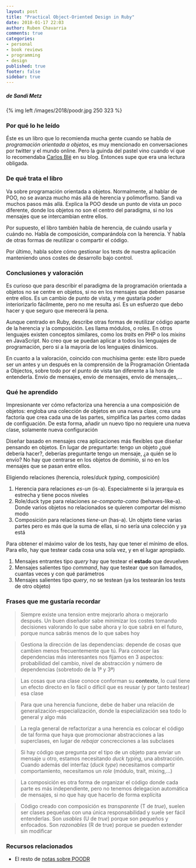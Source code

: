 ```yaml
---
layout: post
title: "Practical Object-Oriented Design in Ruby"
date: 2018-01-17 22:03
author: Ruben Chavarria
comments: true
categories: 
- personal
- book reviews
- programming
- design
published: true
footer: false
sidebar: true
---
```


##### de Sandi Metz

{% img left /images/2018/poodr.jpg 250 323 %}

### Por qué lo he leído

Éste es un libro que lo recomienda mucha gente cuando se habla de *programación
orientada a objetos*, es muy mencionado en conversaciones por twitter y el
mundo online. Pero la guinda del pastel vino cuando ví que lo recomendaba
[Carlos Blé] en su blog. Entonces supe que era una lectura obligada.

<!-- more -->

### De qué trata el libro

Va sobre programación orientada a objetos. Normalmente, al hablar de POO, no se
avanza mucho más allá de herencia y polimorfismo. Sandi va muchos pasos más
allá. Explica la POO desde un punto de vista un poco diferente, donde los
objetos no son el centro del paradigma, si no los mensajes que se intercambian
entre ellos.

Por supuesto, el libro también habla de herencia, de cuándo usarla y cuándo no.
Habla de composición, comparándola con la herencia. Y habla de otras formas de
reutilizar o compartir el código.

Por último, habla sobre cómo gestionar los tests de nuestra aplicación
manteniendo unos costes de desarrollo bajo control.

### Conclusiones y valoración

Es curioso que para describir el paradigma de la programación orientada a
objetos no se centre en objetos, si no en los mensajes que deben pasarse entre
ellos. Es un cambio de punto de vista, y me gustaría poder interiorizarlo
fácilmente, pero no me resulta así. Es un esfuerzo que debo hacer y que seguro
que merecerá la pena.

Aunque centrado en Ruby, describe otras formas de reutilizar código aparte de
la herencia y la composición. Les llama módulos, o roles. En otros lenguajes
existen conceptos similares, como los *traits* en PHP o los *mixins* en
JavaScript. No creo que se puedan aplicar a todos los lenguajes de
programación, pero si a la mayoría de los lenguajes dinámicos.

En cuanto a la valoración, coincido con muchísima gente: este libro puede ser
un antes y un después en la comprensión de la Programación Orientada a
Objectos, sobre todo por el punto de vista tan diferente a la hora de
entenderla. Envío de mensajes, envío de mensajes, envío de mensajes,...

### Qué he aprendido

Impresionante ver cómo refactoriza una herencia a una composición de objetos:
engloba una colección de objetos en una nueva clase, crea una factoría que crea
cada una de las partes, simplifica las partes como dadas de configuación. De
esta forma, añadir un nuevo tipo no requiere una nueva clase, solamente nueva
configuración

Diseñar basado en mensajes crea aplicaciones más flexibles que diseñar pensando
en objetos. En lugar de preguntarte: tengo un objeto ¿qué debería hacer?,
deberías preguntarte tengo un mensaje, ¿a quién se lo envío? No hay que
centrarse en los objetos de dominio, si no en los mensajes que se pasan entre
ellos.

Eligiendo relaciones (herencia, roles/*duck typing*, composición)

1. Herencia para relaciones *es-un* (is-a). Especialmente si la jerarquía es
   estrecha y tiene pocos niveles
2. Role/duck type para relaciones *se-comporta-como* (behaves-like-a). Donde
   varios objetos no relacionados se quieren comportar del mismo modo
3. Composición para relaciones *tiene-un* (has-a). Un objeto tiene varias
   partes pero es más que la suma de ellas, si no sería una colección y ya está

Para obtener el máximo valor de los tests, hay que tener el mínimo de ellos.
Para ello, hay que testear cada cosa una sola vez, y en el lugar apropiado.

1. Mensajes entrantes tipo *query* hay que testear el **estado** que devuelven
2. Mensajes salientes tipo *command*, hay que testear que son llamados, cuantas
   veces y con qué parámetros
3. Mensajes salientes tipo *query*, no se testean (ya los testearán los tests
   de otro objeto)

### Frases que me gustaría recordar

> Siempre existe una tension entre mejorarlo ahora o mejorarlo después. Un buen
> diseñador sabe minimizar los costes tomando decisiones valorando lo que sabe
> ahora y lo que sabrá en el futuro, porque nunca sabrás menos de lo que sabes
> hoy

<!-- more -->

> Gestiona la dirección de las dependencias: depende de cosas que cambien menos
> frecuentemente que tú. Para conocer las dependencias más interesantes nos
> fijamos en 3 aspectos: probabilidad del cambio, nivel de abstracción y número
> de dependencias (sobretodo de la 1ª y 3ª)

<!-- more -->

> Las cosas que una clase conoce conforman su **contexto**, lo cual tiene un
> efecto directo en lo fácil o difícil que es reusar (y por tanto testear) esa
> clase

<!-- more -->

> Para que una herencia funcione, debe de haber una relación de
> generalización-especialización, donde la especialización sea todo lo general
> y algo más

<!-- more -->

> La regla general de refactorizar a una herencia es colocar el código de tal
> forma que haya que promocionar abstracciones a las superclases, en lugar de
> *rebajar* concrecciones a las subclases

<!-- more -->

> Si hay código que pregunta por el tipo de un objeto para enviar un mensaje u
> otro, estamos necesitando *duck typing*, una abstracción. Cuando además del
> interfaz (*duck type*) necesitamos compartir comportamiento, necesitamos un
> *role* (módulo, trait, mixing,...)

<!-- more -->

> La composición es otra forma de organizar el código donde cada parte es más
> independiente, pero no tenemos delegacion automática de mensajes, si no que
> hay que hacerlo de forma explícita

<!-- more -->

> Código creado con composición es *transparente* (T de *true*), suelen ser
> clases pequeñas con una única responsabilidad y suele ser fácil entenderlas.
> Son *usables* (U de *true*) porque son pequeños y enfocados. Son *razonables*
> (R de true) porque se pueden extender sin modificar

### Recursos relacionados

- El resto de [notas sobre POODR]

[Carlos Blé]: https://twitter.com/carlosble
[notas sobre POODR]: https://github.com/rchavarria/blog-post-incubator/blob/master/published-book-notes/practical-object-oriented-design-ruby-by-sandi-metz.markdown

